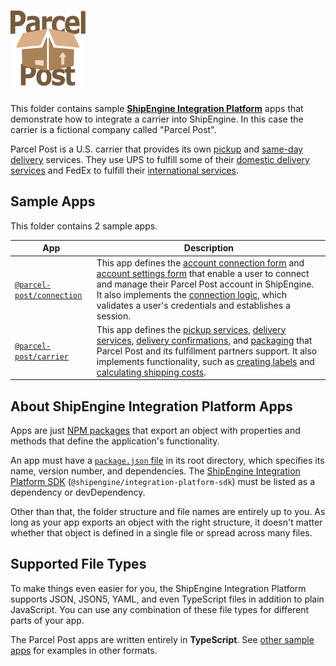 ![Parcel Post](logo.svg)
=====================================================

This folder contains sample [**ShipEngine Integration Platform**](https://www.shipengine.com/docs/integration-platform/) apps that demonstrate how to integrate a carrier into ShipEngine. In this case the carrier is a fictional company called "Parcel Post".

Parcel Post is a U.S. carrier that provides its own [pickup](./carrier/src/definitions/pickup-services.ts) and [same-day delivery](./carrier/src/definitions/delivery-services/same-day.ts) services. They use UPS to fulfill some of their [domestic delivery services](./carrier/src/definitions/delivery-services/domestic-standard.ts) and FedEx to fulfill their [international services](./carrier/src/definitions/delivery-services/international-priority.ts).



Sample Apps
-----------------------
This folder contains 2 sample apps.

| App                                       | Description
|-------------------------------------------|-----------------------------------------------------------------------------
| [`@parcel-post/connection`](./connection) | This app defines the [account connection form](./connection/src/forms/connect.ts) and [account settings form](./connection/src/forms/settings.ts) that enable a user to connect and manage their Parcel Post account in ShipEngine. It also implements the [connection logic](./connection/src/connect.ts), which validates a user's credentials and establishes a session.
| [`@parcel-post/carrier`](./carrier)       | This app defines the [pickup services](./carrier/src/definitions/pickup-services.ts), [delivery services](./carrier/src/definitions/delivery-services), [delivery confirmations](./carrier/src/definitions/delivery-confirmations.ts), and [packaging](./carrier/src/definitions/packaging) that Parcel Post and its fulfillment partners support. It also implements functionality, such as [creating labels](./carrier/src/methods/create-shipment.ts) and [calculating shipping costs](./carrier/src/methods/rate-shipment.ts).



About ShipEngine Integration Platform Apps
--------------------------------------------
Apps are just [NPM packages](https://docs.npmjs.com/about-packages-and-modules) that export an object with properties and methods that define the application's functionality.

An app must have a [`package.json` file](https://docs.npmjs.com/files/package.json) in its root directory, which specifies its name, version number, and dependencies. The [ShipEngine Integration Platform SDK](https://www.npmjs.com/package/@shipengine/integration-platform-sdk) (`@shipengine/integration-platform-sdk`) must be listed as a dependency or devDependency.

Other than that, the folder structure and file names are entirely up to you.  As long as your app exports an object with the right structure, it doesn't matter whether that object is defined in a single file or spread across many files.



Supported File Types
----------------------------
To make things even easier for you, the ShipEngine Integration Platform supports JSON, JSON5, YAML, and even TypeScript files in addition to plain JavaScript. You can use any combination of these file types for different parts of your app.

The Parcel Post apps are written entirely in **TypeScript**. See [other sample apps](../README.md) for examples in other formats.
